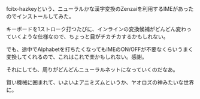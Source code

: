 fcitx-hazkeyという、ニューラルかな漢字変換のZenzaiを利用するIMEがあったのでインストールしてみた。

キーボードを1ストローク打つたびに、インラインの変換候補がどんどん変わっていくような仕様なので、ちょっと目がチカチカするかもしれない。

でも、途中でAlphabetを打ちたくなってもIMEのON/OFFが不要なくらいうまく変換してくれるので、これはこれで楽かもしれない。感謝。

それにしても、周りがどんどんニューラルネットになっていくのだなあ。

賢い機械に囲まれて、いよいよアニミズムというか、ヤオロズの神みたいな世界に。
